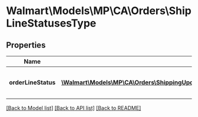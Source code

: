 # Walmart\Models\MP\CA\Orders\ShipLineStatusesType

## Properties

Name | Type | Description | Notes
------------ | ------------- | ------------- | -------------
**orderLineStatus** | [**\Walmart\Models\MP\CA\Orders\ShippingUpdatesCARequestOrderLinesOrderLineInnerOrderLineStatusesOrderLineStatusInner[]**](ShippingUpdatesCARequestOrderLinesOrderLineInnerOrderLineStatusesOrderLineStatusInner.md) | Details about the Order Line status |


[[Back to Model list]](./) [[Back to API list]](../../../../../README.md#supported-apis) [[Back to README]](../../../../../README.md)
